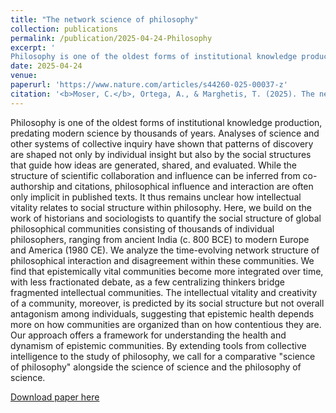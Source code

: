 ```yaml
---
title: "The network science of philosophy"
collection: publications
permalink: /publication/2025-04-24-Philosophy
excerpt: '
Philosophy is one of the oldest forms of institutional knowledge production, predating modern science by thousands of years. Analyses of science and other systems of collective inquiry have shown that patterns of discovery are shaped not only by individual insight but also by the social structures that guide how ideas are generated, shared, and evaluated. While the structure of scientific collaboration and influence can be inferred from co-authorship and citations, philosophical influence and interaction are often only implicit in published texts. It thus remains unclear how intellectual vitality relates to social structure within philosophy. Here, we build on the work of historians and sociologists to quantify the social structure of global philosophical communities consisting of thousands of individual philosophers, ranging from ancient India (c. 800 BCE) to modern Europe and America (1980 CE). We analyze the time-evolving network structure of philosophical interaction and disagreement within these communities. We find that epistemically vital communities become more integrated over time, with less fractionated debate, as a few centralizing thinkers bridge fragmented intellectual communities. The intellectual vitality and creativity of a community, moreover, is predicted by its social structure but not overall antagonism among individuals, suggesting that epistemic health depends more on how communities are organized than on how contentious they are. Our approach offers a framework for understanding the health and dynamism of epistemic communities. By extending tools from collective intelligence to the study of philosophy, we call for a comparative "science of philosophy" alongside the science of science and the philosophy of science.'
date: 2025-04-24
venue: 
paperurl: 'https://www.nature.com/articles/s44260-025-00037-z'
citation: '<b>Moser, C.</b>, Ortega, A., & Marghetis, T. (2025). The network science of philosophy.'
---
```

Philosophy is one of the oldest forms of institutional knowledge production, predating modern science by thousands of years. Analyses of science and other systems of collective inquiry have shown that patterns of discovery are shaped not only by individual insight but also by the social structures that guide how ideas are generated, shared, and evaluated. While the structure of scientific collaboration and influence can be inferred from co-authorship and citations, philosophical influence and interaction are often only implicit in published texts. It thus remains unclear how intellectual vitality relates to social structure within philosophy. Here, we build on the work of historians and sociologists to quantify the social structure of global philosophical communities consisting of thousands of individual philosophers, ranging from ancient India (c. 800 BCE) to modern Europe and America (1980 CE). We analyze the time-evolving network structure of philosophical interaction and disagreement within these communities. We find that epistemically vital communities become more integrated over time, with less fractionated debate, as a few centralizing thinkers bridge fragmented intellectual communities. The intellectual vitality and creativity of a community, moreover, is predicted by its social structure but not overall antagonism among individuals, suggesting that epistemic health depends more on how communities are organized than on how contentious they are. Our approach offers a framework for understanding the health and dynamism of epistemic communities. By extending tools from collective intelligence to the study of philosophy, we call for a comparative "science of philosophy" alongside the science of science and the philosophy of science. 

[Download paper here](http://culturologies.co/files/NetworksPhilosophy.pdf)
